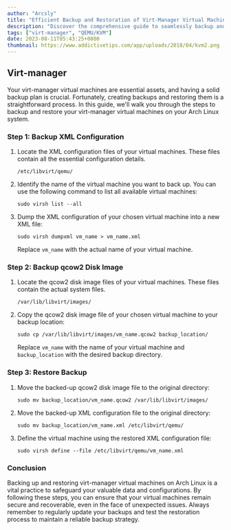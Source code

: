 ```yaml
---
author: "Arcsly"
title: "Efficient Backup and Restoration of Virt-Manager Virtual Machines"
description: "Discover the comprehensive guide to seamlessly backup and restore your virt-manager VMs."
tags: ["virt-manager", "QEMU/KVM"]
date: 2023-08-11T05:43:25+0800
thumbnail: https://www.addictivetips.com/app/uploads/2018/04/kvm2.png
---
```


## Virt-manager

Your virt-manager virtual machines are essential assets, and having a solid backup plan is crucial. Fortunately, creating backups and restoring them is a straightforward process. In this guide, we'll walk you through the steps to backup and restore your virt-manager virtual machines on your Arch Linux system.

### Step 1: Backup XML Configuration

1. Locate the XML configuration files of your virtual machines. These files contain all the essential configuration details.

   ```shell
   /etc/libvirt/qemu/
   ```

2. Identify the name of the virtual machine you want to back up. You can use the following command to list all available virtual machines:

   ```shell
   sudo virsh list --all
   ```

3. Dump the XML configuration of your chosen virtual machine into a new XML file:

   ```shell
   sudo virsh dumpxml vm_name > vm_name.xml
   ```

   Replace `vm_name` with the actual name of your virtual machine.

### Step 2: Backup qcow2 Disk Image

1. Locate the qcow2 disk image files of your virtual machines. These files contain the actual system files.

   ```shell
   /var/lib/libvirt/images/
   ```

2. Copy the qcow2 disk image file of your chosen virtual machine to your backup location:

   ```shell
   sudo cp /var/lib/libvirt/images/vm_name.qcow2 backup_location/
   ```

   Replace `vm_name` with the name of your virtual machine and `backup_location` with the desired backup directory.

### Step 3: Restore Backup

1. Move the backed-up qcow2 disk image file to the original directory:

   ```shell
   sudo mv backup_location/vm_name.qcow2 /var/lib/libvirt/images/
   ```

2. Move the backed-up XML configuration file to the original directory:

   ```shell
   sudo mv backup_location/vm_name.xml /etc/libvirt/qemu/
   ```

3. Define the virtual machine using the restored XML configuration file:

   ```shell
   sudo virsh define --file /etc/libvirt/qemu/vm_name.xml
   ```

### Conclusion

Backing up and restoring virt-manager virtual machines on Arch Linux is a vital practice to safeguard your valuable data and configurations. By following these steps, you can ensure that your virtual machines remain secure and recoverable, even in the face of unexpected issues. Always remember to regularly update your backups and test the restoration process to maintain a reliable backup strategy.
